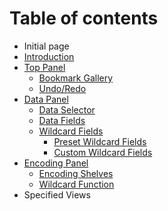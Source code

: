 # Table of contents

* Initial page
* [Introduction](voyager.md)
* [Top Panel](top-panel/README.md)
  * [Bookmark Gallery](top-panel/bookmark.md)
  * [Undo/Redo](top-panel/untitled.md)
* [Data Panel](top-panel-1/README.md)
  * [Data Selector](top-panel-1/data-selector.md)
  * [Data Fields](top-panel-1/data-fields.md)
  * [Wildcard Fields](top-panel-1/wildcard-fields/README.md)
    * [Preset Wildcard Fields](top-panel-1/wildcard-fields/preset-wildcard-fields.md)
    * [Custom Wildcard Fields](top-panel-1/wildcard-fields/custom-wildcard-fields.md)
* [Encoding Panel](untitled/README.md)
  * [Encoding Shelves](untitled/encoding-shelves.md)
  * [Wildcard Function](untitled/wildcard-function.md)
* Specified Views

